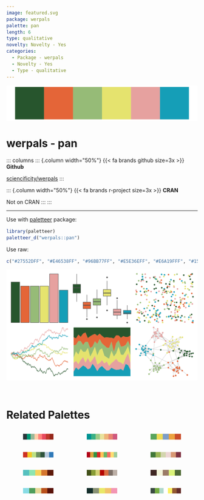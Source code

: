 ```yaml
---
image: featured.svg
package: werpals
palette: pan
length: 6
type: qualitative
novelty: Novelty - Yes
categories:
  - Package - werpals
  - Novelty - Yes
  - Type - qualitative
---
```


![](featured.svg)

# werpals - pan 

::: columns
::: {.column width="50%"}
{{< fa brands github size=3x >}}
**Github**

[sciencificity/werpals](https://github.com/sciencificity/werpals)
:::

::: {.column width="50%"}
{{< fa brands r-project size=3x >}}
**CRAN**

Not on CRAN
:::
:::

<hr> 

Use with [paletteer](https://emilhvitfeldt.github.io/paletteer/) package:

```r
library(paletteer)
paletteer_d("werpals::pan")
```

Use raw:

```r
c("#27552DFF", "#E46538FF", "#96BB77FF", "#E5E36EFF", "#E6A19FFF", "#159EB7FF")
``` 

![](examples.png) 

<br>

# Related Palettes

<div class="list" style="display: grid; grid-template-columns: auto auto auto;"> <figure class="figure">
<a href="../../awtools/a_palette/"> <img src="../../awtools/a_palette/featured.svg" style="width: 100%;" class="figure-img"></a>
</figure> <figure class="figure">
<a href="../../rcartocolor/Temps/"> <img src="../../rcartocolor/Temps/featured.svg" style="width: 100%;" class="figure-img"></a>
</figure> <figure class="figure">
<a href="../../lisa/JackYoungerman/"> <img src="../../lisa/JackYoungerman/featured.svg" style="width: 100%;" class="figure-img"></a>
</figure> <figure class="figure">
<a href="../../feathers/eastern_rosella/"> <img src="../../feathers/eastern_rosella/featured.svg" style="width: 100%;" class="figure-img"></a>
</figure> <figure class="figure">
<a href="../../ggthemes/Classic_Traffic_Light/"> <img src="../../ggthemes/Classic_Traffic_Light/featured.svg" style="width: 100%;" class="figure-img"></a>
</figure> <figure class="figure">
<a href="../../beyonce/X39/"> <img src="../../beyonce/X39/featured.svg" style="width: 100%;" class="figure-img"></a>
</figure> <figure class="figure">
<a href="../../fishualize/Lepomis_megalotis/"> <img src="../../fishualize/Lepomis_megalotis/featured.svg" style="width: 100%;" class="figure-img"></a>
</figure> <figure class="figure">
<a href="../../NatParksPalettes/SmokyMtns/"> <img src="../../NatParksPalettes/SmokyMtns/featured.svg" style="width: 100%;" class="figure-img"></a>
</figure> <figure class="figure">
<a href="../../colRoz/p_mitchelli/"> <img src="../../colRoz/p_mitchelli/featured.svg" style="width: 100%;" class="figure-img"></a>
</figure> <figure class="figure">
<a href="../../fishualize/Etheostoma_barrenense/"> <img src="../../fishualize/Etheostoma_barrenense/featured.svg" style="width: 100%;" class="figure-img"></a>
</figure> <figure class="figure">
<a href="../../fishualize/Melichthys_vidua/"> <img src="../../fishualize/Melichthys_vidua/featured.svg" style="width: 100%;" class="figure-img"></a>
</figure> <figure class="figure">
<a href="../../futurevisions/earth/"> <img src="../../futurevisions/earth/featured.svg" style="width: 100%;" class="figure-img"></a>
</figure> 
</div>
